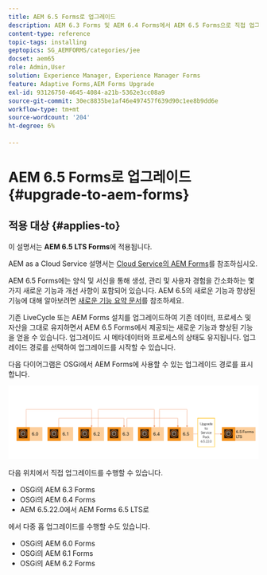 ```yaml
---
title: AEM 6.5 Forms로 업그레이드
description: AEM 6.3 Forms 및 AEM 6.4 Forms에서 AEM 6.5 Forms으로 직접 업그레이드할 수 있습니다.
content-type: reference
topic-tags: installing
geptopics: SG_AEMFORMS/categories/jee
docset: aem65
role: Admin,User
solution: Experience Manager, Experience Manager Forms
feature: Adaptive Forms,AEM Forms Upgrade
exl-id: 93126750-4645-4084-a21b-5362e3cc08a9
source-git-commit: 30ec8835be1af46e497457f639d90c1ee8b9dd6e
workflow-type: tm+mt
source-wordcount: '204'
ht-degree: 6%

---
```


# AEM 6.5 Forms로 업그레이드 {#upgrade-to-aem-forms}

## 적용 대상 {#applies-to}

이 설명서는 **AEM 6.5 LTS Forms**&#x200B;에 적용됩니다.

AEM as a Cloud Service 설명서는 [Cloud Service의 AEM Forms](https://experienceleague.adobe.com/docs/experience-manager-cloud-service/content/forms/setup-configure-migrate/migrate-to-forms-as-a-cloud-service.html)를 참조하십시오.


AEM 6.5 Forms에는 양식 및 서신을 통해 생성, 관리 및 사용자 경험을 간소화하는 몇 가지 새로운 기능과 개선 사항이 포함되어 있습니다. AEM 6.5의 새로운 기능과 향상된 기능에 대해 알아보려면 [새로운 기능 요약 문서](https://experienceleague.adobe.com/ko/docs/experience-manager-65/content/release-notes/release-notes)를 참조하세요.

기존 LiveCycle 또는 AEM Forms 설치를 업그레이드하여 기존 데이터, 프로세스 및 자산을 그대로 유지하면서 AEM 6.5 Forms에서 제공되는 새로운 기능과 향상된 기능을 얻을 수 있습니다. 업그레이드 시 메타데이터와 프로세스의 상태도 유지됩니다. 업그레이드 경로를 선택하여 업그레이드를 시작할 수 있습니다.

다음 다이어그램은 OSGi에서 AEM Forms에 사용할 수 있는 업그레이드 경로를 표시합니다.

![OSGi 업그레이드 흐름](/help/forms/using/assets/updated-img-forms-upgrade-lts.png)

다음 위치에서 직접 업그레이드를 수행할 수 있습니다.

* OSGi의 AEM 6.3 Forms
* OSGi의 AEM 6.4 Forms
* AEM 6.5.22.0에서 AEM Forms 6.5 LTS로

에서 다중 홉 업그레이드를 수행할 수도 있습니다.

* OSGi의 AEM 6.0 Forms
* OSGi의 AEM 6.1 Forms
* OSGi의 AEM 6.2 Forms

<!--

The following diagram displays the available upgrade paths for AEM Forms on JEE:

![JEE upgrade 6.5](do-not-localize/jee-upgrade-6-5.png) 


You can perform a direct upgrade from:

* AEM 6.3 Forms on JEE
* AEM 6.4 Forms on JEE
* AEM 6.5.x.x Forms on JEE

You can also perform a multi-hop upgrade from

* LiveCycle ES4 SP1
* AEM 6.0 Forms on JEE
* AEM 6.1 Forms on JEE
* AEM 6.2 Forms on JEE

AEM 6.5.18.0 Forms on JEE provides two types of installers: [Full installer](https://experienceleague.adobe.com/docs/experience-manager-release-information/aem-release-updates/forms-updates/aem-forms-releases.html) and [Patch installer](https://experienceleague.adobe.com/docs/experience-manager-release-information/aem-release-updates/forms-updates/aem-forms-releases.html).

**Full installer**: You can use the full installer to set up fresh AEM Forms instances or perform upgrades from AEM 6.5.x.x Forms on JEE to AEM 6.5.18.0 Forms on JEE.

**Patch installer**: Patch installer is for customers already using AEM 6.5.x.x versions. You can use the patch installer to upgrade to the latest version of AEM Forms.

The following image depicts senarios for using full and patch installer.

![Full Installer and Patch Installer](/help/forms/using/assets/full-and-patch-installer.png) 

Refer to the [AEM 6.5 Forms Service Pack installation instructions](https://experienceleague.adobe.com/docs/experience-manager-65-lts/release-notes/aem-forms-current-service-pack-installation-instructions.html) article to install the latest Service Pack for JEE environment.

-->

<!--

[Work in Progress]

Migration involves moving only assets (PDF, XDP, images, adaptive forms, correspondence management assets) from one server to another - processes (LCA), settings, configurations, and a few other pieces of metadata are not migrated. Perform the following steps to migrate to AEM 6.3 Forms:

1. Set up a fresh environment of [AEM 6.3 Forms](https://adobe.com/go/learn_aemforms_documentation_63).
1. Move XDP or other compatible assets to the freshly set instance. For detailed instructions, see [Importing and exporting assets to AEM Forms](../../forms/using/import-export-forms-templates.md). [import templates](../../forms/using/import-export-forms-templates.md)
1. Build the required services, if any.

   For example, if you are using AEM Forms on JEE Document Services, changes are required in the code to use document services available in AEM Forms on OSGi.

1. Perform post-installation activities:

    * **Run Migration Utility**

      The migration utility makes the adaptive forms and correspondence management assets of earlier versions compatible with AEM 6.3 forms. You can download the utility from AEM Software Distribution. For step-by-step information to configure and use the migration utility, see [migration utility](../../forms/using/migration-utility.md) documentation.

    * **Reconfigure Adobe Sign**

      If you had Adobe Sign configured in the previous version of AEM Forms, then reconfigure Adobe Sign from AEM Cloud services. For more details, see [Integrate Adobe Sign with AEM Forms](../../forms/using/adobe-sign-integration-adaptive-forms.md).

      Moreover, AEM 6.3 Forms release has introduced many new Adobe Sign features. For step-by-step information to use Adobe Sign, see [Using Adobe Sign in an adaptive form](../../forms/using/working-with-adobe-sign.md).

    * **Reconfigure analytics and reports**

      In AEM 6.3 Forms, traffic variable for source and success event for impression are not available. So, when you upgrade to AEM 6.3 Forms, AEM Forms stops sending data to Adobe Analytics server and analytics reports for adaptive forms are not available. Moreover, AEM 6.3 Forms introduces traffic variable for the version of form analytics and success event for the amount of time spent on a field. So, reconfigure analytics and reports for your AEM Forms environment. For detailed steps, see [Configuring analytics and reports](../../forms/using/configure-analytics-forms-documents.md).

      Methods to calculate average fill time for forms and average read time for have changed. So, when you upgrade to AEM 6.3 forms, older data (data from previous AEM Forms release) for these metrics is available only in Adobe Analytics. It is not visible in AEM Forms analytics reports. For these metrics, AEM Forms analytics reports display data which is captured after performing the upgrade.

      
      -->
